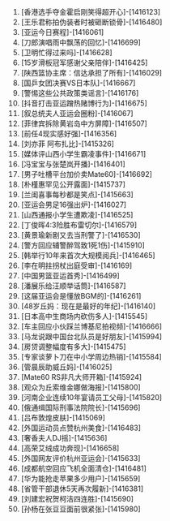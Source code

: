 
1. [香港选手夺金霍启刚笑得超开心]-[1416123]
1. [王乐君称拍伪装者时被砸断锁骨]-[1416480]
1. [亚运今日赛程]-[1416061]
1. [刀郎演唱雨中飘荡的回忆]-[1416699]
1. [卫明忙得过来吗]-[1416628]
1. [15岁滑板冠军感谢父亲陪伴]-[1416425]
1. [陕西篮协主席：信达承担了所有]-[1416029]
1. [国乒女团决赛VS日本队]-[1416667]
1. [警惕这些公共政策类谣言]-[1416176]
1. [抖音打击亚运蹭热赌博行为]-[1416675]
1. [叙总统夫人亚运会圈粉]-[1416067]
1. [菲律宾拆除黄岩岛中方屏障]-[1416507]
1. [前任4现实感好强]-[1416356]
1. [刘亦菲 阿布扎比]-[1415326]
1. [媒体评山西小学生霸凌事件]-[1416671]
1. [冯宝宝与张楚岚开播]-[1416401]
1. [男子吐槽平台加价卖Mate60]-[1416692]
1. [朴槿惠罕见公开露面]-[1415737]
1. [兰闺喜事每秒都是笑点]-[1415663]
1. [亚运会男足16强出炉]-[1416027]
1. [山西通报小学生遭欺凌]-[1416525]
1. [丁俊晖4:3险胜布雷切尔]-[1416579]
1. [黄景瑜新剧又去当刑警了]-[1416530]
1. [警方回应辅警醉驾致1死1伤]-[1415910]
1. [韩举行10年来首次大规模阅兵]-[1416465]
1. [李在明拄拐杖出庭受审]-[1416169]
1. [中国男篮亚运首秀]-[1416499]
1. [潘展乐给汪顺举话筒]-[1416587]
1. [这届亚运会是懂放BGM的]-[1416261]
1. [48岁丘妈：现在是最好的年纪]-[1416140]
1. [日本高中生商场内砍伤多人]-[1415545]
1. [车主回应小伙踩兰博基尼拍视频]-[1416666]
1. [马龙说跟中国台北队员是好朋友]-[1415994]
1. [房贷调整幅度有多大]-[1415475]
1. [专家谈萝卜刀在中小学周边热销]-[1415584]
1. [管晨辰助威丘妈]-[1416025]
1. [Mate60 RS非凡大师开箱]-[1415924]
1. [观众为丘索维金娜做海报]-[1415800]
1. [河南企业连续10年宴请员工父母]-[1415820]
1. [俄通缉国际刑事法院院长]-[1415696]
1. [吕布敦煌皮肤]-[1415069]
1. [外国运动员点赞杭州美食]-[1416483]
1. [奢香夫人DJ摇]-[1415636]
1. [高荣艾绒成功奔现]-[1416658]
1. [外国网友评价杭州亚运会]-[1415633]
1. [成都航空回应飞机全面清仓]-[1416481]
1. [华为能抢走苹果多少用户]-[1415659]
1. [省管干部退休5天再次履新]-[1416381]
1. [刘建宏祝贺柯洁四连胜]-[1415690]
1. [孙杨在张豆豆面前很紧张]-[1415980]